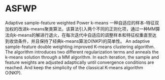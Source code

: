 # ASFWP
Adaptive sample-feature weighted Power  k-means
一种自适应的样本-特征双加权的改进k-means聚类算法，该算法引入两个不同的正则化项，通过一种MM算法向k-means的解进行退火，在每次迭代中自适应的调整样本和特征权重直至达到收敛条件，并且保持了经典k-means算法O(NKP)的简单性。
An adaptive sample-feature double weighting improved K-means clustering algorithm. The algorithm introduces two different regularization terms and anneals the k-means solution through a MM algorithm. In each iteration, the sample and feature weights are adjusted adaptically until convergence conditions are reached. And keep the simplicity of the classical K-means algorithm O(NKP).
